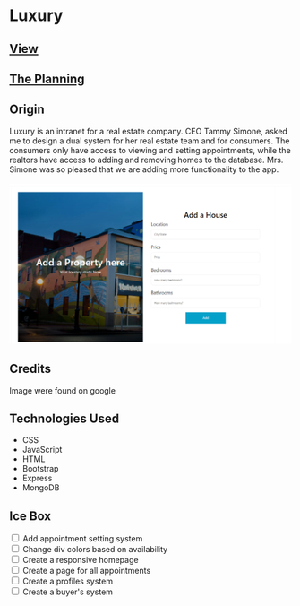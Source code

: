 <h1>Luxury</h2>
 

<a href="https://kg-homes.herokuapp.com/"><h2>View</h2></a>
<a href="https://trello.com/b/aVJ57lF1/unit-2"><h2>The Planning</h2></a>


<h2>Origin</h2>
Luxury is an intranet for a real estate company. CEO Tammy Simone, asked me to design a dual system for her real estate team and for consumers. The consumers only have access to viewing and setting appointments, while the realtors have access to adding and removing homes to the database. Mrs. Simone was so pleased that we are adding more functionality to the app. <br> 
<br>
<img src="./public/images/Screenshot%202022-03-10%20111904.png">



<h2>Credits</h2>
Image were found on google

<h2>Technologies Used</h2>
<ul>
  <li>CSS</li>
  <li>JavaScript</li>
  <li>HTML</li>
  <li>Bootstrap</li>
  <li>Express</li>
  <li>MongoDB</li>

</ul>

<h2>Ice Box</h2>
<div>
  <input type="checkbox" id="scales" name="scales"
         >
  <label for="scales">Add appointment setting system</label>
</div>
<div>
  <input type="checkbox" id="scales" name="scales"
         >
  <label for="scales">Change div colors based on availability</label>
</div>
<div>
  <input type="checkbox" id="scales" name="scales"
         >
  <label for="scales">Create a responsive homepage</label>
</div>
<div>
  <input type="checkbox" id="scales" name="scales"
         >
  <label for="scales">Create a page for all appointments</label>
</div>
<div>
  <input type="checkbox" id="scales" name="scales"
         >
  <label for="scales">Create a profiles system</label>
</div>
<div>
  <input type="checkbox" id="scales" name="scales"
         >
  <label for="scales">Create a buyer's system</label>
</div>